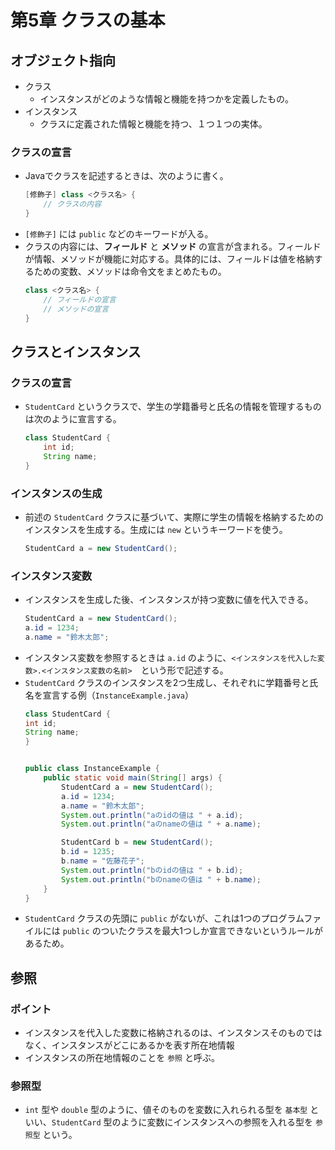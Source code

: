 # 第5章 クラスの基本
## オブジェクト指向
* クラス
  * インスタンスがどのような情報と機能を持つかを定義したもの。
* インスタンス
  * クラスに定義された情報と機能を持つ、１つ１つの実体。

### クラスの宣言
* Javaでクラスを記述するときは、次のように書く。
    ```java
    [修飾子] class <クラス名> {
        // クラスの内容
    }
    ```
* `[修飾子]` には `public` などのキーワードが入る。
* クラスの内容には、**フィールド** と **メソッド** の宣言が含まれる。フィールドが情報、メソッドが機能に対応する。具体的には、フィールドは値を格納するための変数、メソッドは命令文をまとめたもの。
    ```java
    class <クラス名> {
        // フィールドの宣言
        // メソッドの宣言
    }
    ```

## クラスとインスタンス
### クラスの宣言
* `StudentCard` というクラスで、学生の学籍番号と氏名の情報を管理するものは次のように宣言する。
    ```java
    class StudentCard {
        int id;
        String name;
    }
    ```

### インスタンスの生成
* 前述の `StudentCard` クラスに基づいて、実際に学生の情報を格納するためのインスタンスを生成する。生成には `new` というキーワードを使う。
    ```java
    StudentCard a = new StudentCard();
    ```

### インスタンス変数
* インスタンスを生成した後、インスタンスが持つ変数に値を代入できる。
    ```java
    StudentCard a = new StudentCard();
    a.id = 1234;
    a.name = "鈴木太郎";
    ```
* インスタンス変数を参照するときは `a.id` のように、`<インスタンスを代入した変数>.<インスタンス変数の名前>`　という形で記述する。
* `StudentCard` クラスのインスタンスを2つ生成し、それぞれに学籍番号と氏名を宣言する例（`InstanceExample.java`）
    ```java
    class StudentCard {
    int id;
    String name;
    }


    public class InstanceExample {
        public static void main(String[] args) {
            StudentCard a = new StudentCard();
            a.id = 1234;
            a.name = "鈴木太郎";
            System.out.println("aのidの値は " + a.id);
            System.out.println("aのnameの値は " + a.name);

            StudentCard b = new StudentCard();
            b.id = 1235;
            b.name = "佐藤花子";
            System.out.println("bのidの値は " + b.id);
            System.out.println("bのnameの値は " + b.name);
        }
    }
    ```
* `StudentCard` クラスの先頭に `public` がないが、これは1つのプログラムファイルには `public` のついたクラスを最大1つしか宣言できないというルールがあるため。

## 参照
### ポイント
* インスタンスを代入した変数に格納されるのは、インスタンスそのものではなく、インスタンスがどこにあるかを表す所在地情報
* インスタンスの所在地情報のことを `参照` と呼ぶ。

### 参照型
* `int` 型や `double` 型のように、値そのものを変数に入れられる型を `基本型` といい、`StudentCard` 型のように変数にインスタンスへの参照を入れる型を `参照型` という。
